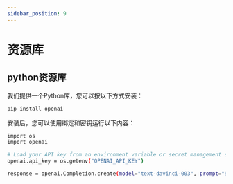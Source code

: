 ```yaml
---
sidebar_position: 9
---
```


# 资源库

## python资源库

我们提供一个Python库，您可以按以下方式安装：

``` python
pip install openai
```

安装后，您可以使用绑定和密钥运行以下内容：

``` bash
import os
import openai

# Load your API key from an environment variable or secret management service
openai.api_key = os.getenv("OPENAI_API_KEY")

response = openai.Completion.create(model="text-davinci-003", prompt="Say this is a test", temperature=0, max_tokens=7)
```

